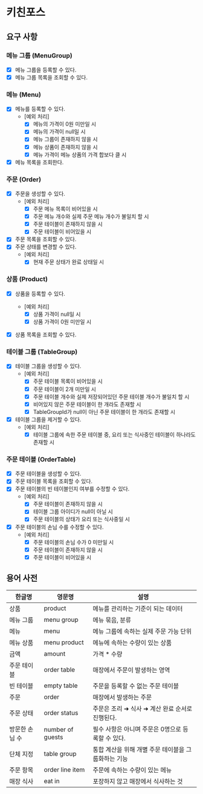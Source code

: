# 키친포스

## 요구 사항

### 메뉴 그룹 (MenuGroup)
- [x] 메뉴 그룹을 등록할 수 있다.
- [x] 메뉴 그룹 목록을 조회할 수 있다.

### 메뉴 (Menu)
- [x] 메뉴를 등록할 수 있다.
  - [예외 처리]
    - [x] 메뉴의 가격이 0원 미만일 시
    - [x] 메뉴의 가격이 null일 시
    - [x] 메뉴 그룹이 존재하지 않을 시
    - [x] 메뉴 상품이 존재하지 않을 시
    - [x] 메뉴 가격이 메뉴 상품의 가격 합보다 클 시
- [x] 메뉴 목록을 조회한다.

### 주문 (Order)
- [x] 주문을 생성할 수 있다.
  - [예외 처리]
    - [x] 주문 메뉴 목록이 비어있을 시
    - [x] 주문 메뉴 개수와 실제 주문 메뉴 개수가 불일치 할 시
    - [x] 주문 테이블이 존재하지 않을 시
    - [x] 주문 테이블이 비어있을 시
- [x] 주문 목록을 조회할 수 있다.
- [x] 주문 상태를 변경할 수 있다.
  - [예외 처리]
    - [x] 현재 주문 상태가 완료 상태일 시

### 상품 (Product)
- [x] 상품을 등록할 수 있다.
  - [예외 처리]
    - [x] 상품 가격이 null일 시
    - [x] 상품 가격이 0원 미만일 시
- [x] 상품 목록을 조회할 수 있다.


### 테이블 그룹 (TableGroup)
- [x] 테이블 그룹을 생성할 수 있다.
  - [예외 처리]
    - [x] 주문 테이블 목록이 비어있을 시
    - [x] 주문 테이블이 2개 미만일 시
    - [x] 주문 테이블 개수와 실제 저장되어있던 주문 테이블 개수가 불일치 할 시
    - [x] 비어있지 않은 주문 테이블이 한 개라도 존재할 시
    - [x] TableGroupId가 null이 아닌 주문 테이블이 한 개라도 존재할 시
- [x] 테이블 그룹을 제거할 수 있다.
  - [예외 처리]
    - [x] 테이블 그룹에 속한 주문 테이블 중, 요리 또는 식사중인 테이블이 하나라도 존재할 시

### 주문 테이블 (OrderTable)
- [x] 주문 테이블을 생성할 수 있다.
- [x] 주문 테이블 목록을 조회할 수 있다.
- [x] 주문 테이블의 빈 테이블인지 여부를 수정할 수 있다.
  - [예외 처리]
    - [x] 주문 테이블이 존재하지 않을 시
    - [x] 테이블 그룹 아이디가 null이 아닐 시
    - [x] 주문 테이블의 상태가 요리 또는 식사중일 시
- [x] 주문 테이블의 손님 수를 수정할 수 있다.
  - [예외 처리]
    - [x] 주문 테이블의 손님 수가 0 미만일 시
    - [x] 주문 테이블이 존재하지 않을 시
    - [x] 주문 테이블이 비어있을 시

## 용어 사전

| 한글명 | 영문명 | 설명 |
| --- | --- | --- |
| 상품 | product | 메뉴를 관리하는 기준이 되는 데이터 |
| 메뉴 그룹 | menu group | 메뉴 묶음, 분류 |
| 메뉴 | menu | 메뉴 그룹에 속하는 실제 주문 가능 단위 |
| 메뉴 상품 | menu product | 메뉴에 속하는 수량이 있는 상품 |
| 금액 | amount | 가격 * 수량 |
| 주문 테이블 | order table | 매장에서 주문이 발생하는 영역 |
| 빈 테이블 | empty table | 주문을 등록할 수 없는 주문 테이블 |
| 주문 | order | 매장에서 발생하는 주문 |
| 주문 상태 | order status | 주문은 조리 ➜ 식사 ➜ 계산 완료 순서로 진행된다. |
| 방문한 손님 수 | number of guests | 필수 사항은 아니며 주문은 0명으로 등록할 수 있다. |
| 단체 지정 | table group | 통합 계산을 위해 개별 주문 테이블을 그룹화하는 기능 |
| 주문 항목 | order line item | 주문에 속하는 수량이 있는 메뉴 |
| 매장 식사 | eat in | 포장하지 않고 매장에서 식사하는 것 |
